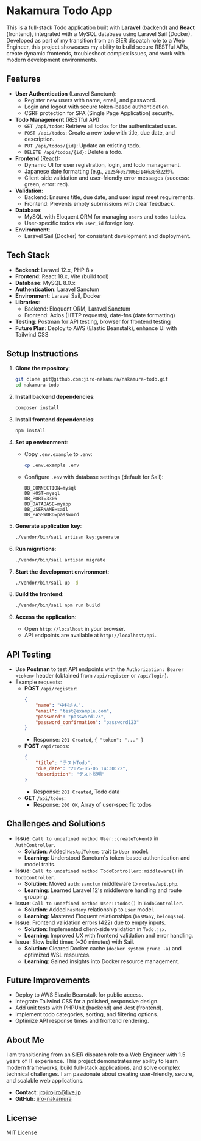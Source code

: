 # Nakamura Todo App

This is a full-stack Todo application built with **Laravel** (backend) and **React** (frontend), integrated with a MySQL database using Laravel Sail (Docker). Developed as part of my transition from an SIER dispatch role to a Web Engineer, this project showcases my ability to build secure RESTful APIs, create dynamic frontends, troubleshoot complex issues, and work with modern development environments.

## Features

- **User Authentication** (Laravel Sanctum):
  - Register new users with name, email, and password.
  - Login and logout with secure token-based authentication.
  - CSRF protection for SPA (Single Page Application) security.
- **Todo Management** (RESTful API):
  - `GET /api/todos`: Retrieve all todos for the authenticated user.
  - `POST /api/todos`: Create a new todo with title, due date, and description.
  - `PUT /api/todos/{id}`: Update an existing todo.
  - `DELETE /api/todos/{id}`: Delete a todo.
- **Frontend** (React):
  - Dynamic UI for user registration, login, and todo management.
  - Japanese date formatting (e.g., `2025年05月06日14時30分22秒`).
  - Client-side validation and user-friendly error messages (success: green, error: red).
- **Validation**:
  - Backend: Ensures title, due date, and user input meet requirements.
  - Frontend: Prevents empty submissions with clear feedback.
- **Database**:
  - MySQL with Eloquent ORM for managing `users` and `todos` tables.
  - User-specific todos via `user_id` foreign key.
- **Environment**:
  - Laravel Sail (Docker) for consistent development and deployment.

## Tech Stack

- **Backend**: Laravel 12.x, PHP 8.x
- **Frontend**: React 18.x, Vite (build tool)
- **Database**: MySQL 8.0.x
- **Authentication**: Laravel Sanctum
- **Environment**: Laravel Sail, Docker
- **Libraries**:
  - Backend: Eloquent ORM, Laravel Sanctum
  - Frontend: Axios (HTTP requests), date-fns (date formatting)
- **Testing**: Postman for API testing, browser for frontend testing
- **Future Plan**: Deploy to AWS (Elastic Beanstalk), enhance UI with Tailwind CSS

## Setup Instructions

1. **Clone the repository**:
   ```bash
   git clone git@github.com:jiro-nakamura/nakamura-todo.git
   cd nakamura-todo
   ```

2. **Install backend dependencies**:
   ```bash
   composer install
   ```

3. **Install frontend dependencies**:
   ```bash
   npm install
   ```

4. **Set up environment**:
   - Copy `.env.example` to `.env`:
     ```bash
     cp .env.example .env
     ```
   - Configure `.env` with database settings (default for Sail):
     ```
     DB_CONNECTION=mysql
     DB_HOST=mysql
     DB_PORT=3306
     DB_DATABASE=myapp
     DB_USERNAME=sail
     DB_PASSWORD=password
     ```

5. **Generate application key**:
   ```bash
   ./vendor/bin/sail artisan key:generate
   ```

6. **Run migrations**:
   ```bash
   ./vendor/bin/sail artisan migrate
   ```

7. **Start the development environment**:
   ```bash
   ./vendor/bin/sail up -d
   ```

8. **Build the frontend**:
   ```bash
   ./vendor/bin/sail npm run build
   ```

9. **Access the application**:
   - Open `http://localhost` in your browser.
   - API endpoints are available at `http://localhost/api`.

## API Testing

- Use **Postman** to test API endpoints with the `Authorization: Bearer <token>` header (obtained from `/api/register` or `/api/login`).
- Example requests:
  - **POST** `/api/register`:
    ```json
    {
        "name": "中村さん",
        "email": "test@example.com",
        "password": "password123",
        "password_confirmation": "password123"
    }
    ```
    - Response: `201 Created`, `{ "token": "..." }`
  - **POST** `/api/todos`:
    ```json
    {
        "title": "テストTodo",
        "due_date": "2025-05-06 14:30:22",
        "description": "テスト説明"
    }
    ```
    - Response: `201 Created`, Todo data
  - **GET** `/api/todos`:
    - Response: `200 OK`, Array of user-specific todos

## Challenges and Solutions

- **Issue**: `Call to undefined method User::createToken()` in `AuthController`.
  - **Solution**: Added `HasApiTokens` trait to `User` model.
  - **Learning**: Understood Sanctum's token-based authentication and model traits.
- **Issue**: `Call to undefined method TodoController::middleware()` in `TodoController`.
  - **Solution**: Moved `auth:sanctum` middleware to `routes/api.php`.
  - **Learning**: Learned Laravel 12's middleware handling and route grouping.
- **Issue**: `Call to undefined method User::todos()` in `TodoController`.
  - **Solution**: Added `hasMany` relationship to `User` model.
  - **Learning**: Mastered Eloquent relationships (`hasMany`, `belongsTo`).
- **Issue**: Frontend validation errors (422) due to empty inputs.
  - **Solution**: Implemented client-side validation in `Todo.jsx`.
  - **Learning**: Improved UX with frontend validation and error handling.
- **Issue**: Slow build times (~20 minutes) with Sail.
  - **Solution**: Cleared Docker cache (`docker system prune -a`) and optimized WSL resources.
  - **Learning**: Gained insights into Docker resource management.

## Future Improvements

- Deploy to AWS Elastic Beanstalk for public access.
- Integrate Tailwind CSS for a polished, responsive design.
- Add unit tests with PHPUnit (backend) and Jest (frontend).
- Implement todo categories, sorting, and filtering options.
- Optimize API response times and frontend rendering.

## About Me

I am transitioning from an SIER dispatch role to a Web Engineer with 1.5 years of IT experience. This project demonstrates my ability to learn modern frameworks, build full-stack applications, and solve complex technical challenges. I am passionate about creating user-friendly, secure, and scalable web applications.

- **Contact**: jrojirojiro@live.jp
- **GitHub**: [jiro-nakamura](https://github.com/jiro-nakamura)

## License

MIT License